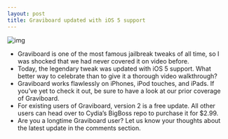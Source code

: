 ```yaml
---
layout: post
title: Graviboard updated with iOS 5 support
---
```

![img](http://media.idownloadblog.com/wp-content/uploads/2012/02/Graviboard-Screenshot.jpg)
* Graviboard is one of the most famous jailbreak tweaks of all time, so I was shocked that we had never covered it on video before.
* Today, the legendary tweak was updated with iOS 5 support. What better way to celebrate than to give it a thorough video walkthrough?
* Graviboard works flawlessly on iPhones, iPod touches, and iPads. If you’ve yet to check it out, be sure to have a look at our prior coverage of Graviboard.
* For existing users of Graviboard, version 2 is a free update. All other users can head over to Cydia’s BigBoss repo to purchase it for $2.99.
* Are you a longtime Graviboard user? Let us know your thoughts about the latest update in the comments section.

